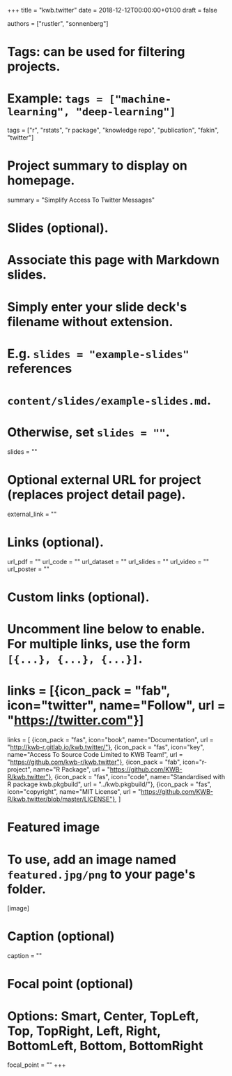 +++
title = "kwb.twitter"
date = 2018-12-12T00:00:00+01:00
draft = false

authors = ["rustler", "sonnenberg"]
# Tags: can be used for filtering projects.
# Example: `tags = ["machine-learning", "deep-learning"]`
tags = ["r", "rstats", "r package", "knowledge repo", "publication", "fakin", "twitter"]

# Project summary to display on homepage.
summary = "Simplify Access To Twitter Messages"

# Slides (optional).
#   Associate this page with Markdown slides.
#   Simply enter your slide deck's filename without extension.
#   E.g. `slides = "example-slides"` references 
#   `content/slides/example-slides.md`.
#   Otherwise, set `slides = ""`.
slides = ""

# Optional external URL for project (replaces project detail page).
external_link = ""

# Links (optional).
url_pdf = ""
url_code = ""
url_dataset = ""
url_slides = ""
url_video = ""
url_poster = ""

# Custom links (optional).
#   Uncomment line below to enable. For multiple links, use the form `[{...}, {...}, {...}]`.
# links = [{icon_pack = "fab", icon="twitter", name="Follow", url = "https://twitter.com"}]
links = [
{icon_pack = "fas", icon="book", name="Documentation", url = "http://kwb-r.gitlab.io/kwb.twitter/"},
{icon_pack = "fas", icon="key", name="Access To Source Code Limited to KWB Team!", url = "https://github.com/kwb-r/kwb.twitter"},
{icon_pack = "fab", icon="r-project", name="R Package", url = "https://github.com/KWB-R/kwb.twitter"},
{icon_pack = "fas", icon="code", name="Standardised with R package kwb.pkgbuild", url = "../kwb.pkgbuild/"},
{icon_pack = "fas", icon="copyright", name="MIT License", url = "https://github.com/KWB-R/kwb.twitter/blob/master/LICENSE"},
]

# Featured image
# To use, add an image named `featured.jpg/png` to your page's folder. 
[image]
  # Caption (optional)
  caption = ""

  # Focal point (optional)
  # Options: Smart, Center, TopLeft, Top, TopRight, Left, Right, BottomLeft, Bottom, BottomRight
  focal_point = ""
+++

